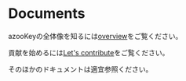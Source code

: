 # Documents

azooKeyの全体像を知るには[overview](./overview.md)をご覧ください。

貢献を始めるには[Let's contribute](first_commit.md)をご覧ください。

そのほかのドキュメントは適宜参照ください。